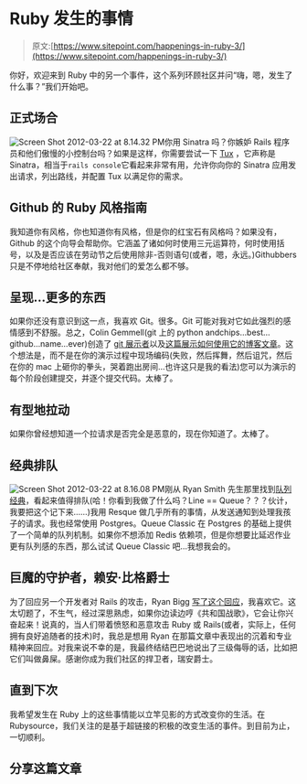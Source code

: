 # Ruby 发生的事情

> 原文:[https://www.sitepoint.com/happenings-in-ruby-3/](https://www.sitepoint.com/happenings-in-ruby-3/)

你好，欢迎来到 Ruby 中的另一个事件，这个系列环顾社区并问“嗨，嗯，发生了什么事？”我们开始吧。

## 正式场合

![](../Images/af06c3639abd6a16f67367ca9480248e.png "Screen Shot 2012-03-22 at 8.14.32 PM")你用 Sinatra 吗？你嫉妒 Rails 程序员和他们傲慢的小控制台吗？如果是这样，你需要尝试一下 [Tux](http://tagaholic.me/2011/04/10/tux-a-sinatra-console.html) ，它声称是 Sinatra，相当于`rails console`它看起来非常有用，允许你向你的 Sinatra 应用发出请求，列出路线，并配置 Tux 以满足你的需求。

## Github 的 Ruby 风格指南

我知道你有风格，你也知道你有风格，但是你的红宝石有风格吗？如果没有，Github 的这个向导会帮助你。它涵盖了诸如何时使用三元运算符，何时使用括号，以及是否应该在劳动节之后使用除非-否则语句(或者，嗯，永远。)Githubbers 只是不停地给社区奉献，我对他们的爱怎么都不够。

## 呈现…更多的东西

如果你还没有意识到这一点，我喜欢 Git。很多。Git 可能对我对它如此强烈的感情感到不舒服。总之，Colin Gemmell(git 上的 python andchips…best…github…name…ever)创造了 [git 展示者](https://github.com/pythonandchips/git-presenter)以及[这篇展示如何使用它的博客文章](http://blog.pythonandchips.net/introducing-git-presenter)。这个想法是，而不是在你的演示过程中现场编码(失败，然后挥舞，然后诅咒，然后在你的 mac 上砸你的拳头，哭着跑出房间…也许这只是我的看法)您可以为演示的每个阶段创建提交，并逐个提交代码。太棒了。

## 有型地拉动

如果你曾经想知道一个拉请求是否完全是恶意的，现在你知道了。太棒了。

## 经典排队

![](../Images/429bac9ea06dd310c54a1ebdff19830e.png "Screen Shot 2012-03-22 at 8.16.08 PM")刚从 Ryan Smith 先生那里找到[队列经典](https://github.com/ryandotsmith/queue_classic)，看起来值得排队(哈！你看到我做了什么吗？Line == Queue？？？伙计，我要把这个记下来……)我用 Resque 做几乎所有的事情，从发送通知到处理我孩子的请求。我也经常使用 Postgres。Queue Classic 在 Postgres 的基础上提供了一个简单的队列机制。如果你不想添加 Redis 依赖项，但是你想要比延迟作业更有队列感的东西，那么试试 Queue Classic 吧…我想我会的。

## 巨魔的守护者，赖安·比格爵士

为了回应另一个开发者对 Rails 的攻击，Ryan Bigg [写了这个回应](http://ryanbigg.com/2012/03/please-learn-rails/)，我喜欢它。这太切题了，不生气，经过深思熟虑，如果你边读边哼《共和国战歌》，它会让你兴奋起来！说真的，当人们带着愤怒和恶意攻击 Ruby 或 Rails(或者，实际上，任何拥有良好追随者的技术)时，我总是想用 Ryan 在那篇文章中表现出的沉着和专业精神来回应。对我来说不幸的是，我最终结结巴巴地说出了三级侮辱的话，比如把它们叫做鼻屎。感谢你成为我们社区的捍卫者，瑞安爵士。

## 直到下次

我希望发生在 Ruby 上的这些事情能以立竿见影的方式改变你的生活。在 Rubysource，我们关注的是基于超链接的积极的改变生活的事件。到目前为止，一切顺利。

## 分享这篇文章